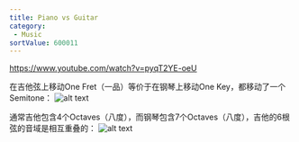 ```yaml
---
title: Piano vs Guitar
category:
 - Music
sortValue: 600011
---
```


https://www.youtube.com/watch?v=pyqT2YE-oeU

在吉他弦上移动One Fret（一品）等价于在钢琴上移动One Key，都移动了一个Semitone：
![alt text](image.png)

通常吉他包含4个Octaves（八度），而钢琴包含7个Octaves（八度），吉他的6根弦的音域是相互重叠的：
![alt text](image-2.png)